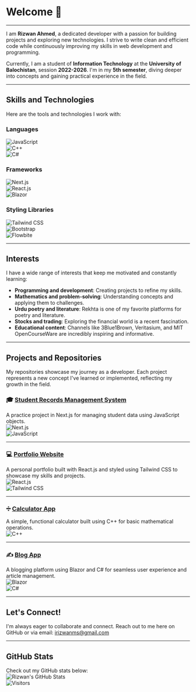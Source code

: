 
# Welcome  👋  

---
 
I am **Rizwan Ahmed**, a dedicated developer with a passion for building projects and exploring new technologies. I strive to write clean and efficient code while continuously improving my skills in web development and programming.  

Currently, I am a student of **Information Technology** at the **University of Balochistan**, session **2022-2026**. I'm in my **5th semester**, diving deeper into concepts and gaining practical experience in the field.

---

## **Skills and Technologies**  
Here are the tools and technologies I work with:  

### **Languages**  
![JavaScript](https://img.shields.io/badge/JavaScript-F7DF1E?style=flat&logo=javascript&logoColor=black)  
![C++](https://img.shields.io/badge/C%2B%2B-00599C?style=flat&logo=c%2B%2B&logoColor=white)  
![C#](https://img.shields.io/badge/C%23-239120?style=flat&logo=c-sharp&logoColor=white)  

### **Frameworks**  
![Next.js](https://img.shields.io/badge/Next.js-000000?style=flat&logo=nextdotjs&logoColor=white)  
![React.js](https://img.shields.io/badge/React-61DAFB?style=flat&logo=react&logoColor=black)  
![Blazor](https://img.shields.io/badge/Blazor-512BD4?style=flat&logo=blazor&logoColor=white)  

### **Styling Libraries**  
![Tailwind CSS](https://img.shields.io/badge/Tailwind%20CSS-38B2AC?style=flat&logo=tailwind-css&logoColor=white)  
![Bootstrap](https://img.shields.io/badge/Bootstrap-7952B3?style=flat&logo=bootstrap&logoColor=white)  
![Flowbite](https://img.shields.io/badge/Flowbite-38B2AC?style=flat&logo=flowbite&logoColor=white)  

---

## **Interests**  
I have a wide range of interests that keep me motivated and constantly learning:  
- **Programming and development**: Creating projects to refine my skills.  
- **Mathematics and problem-solving**: Understanding concepts and applying them to challenges.  
- **Urdu poetry and literature**: Rekhta is one of my favorite platforms for poetry and literature.  
- **Stocks and trading**: Exploring the financial world is a recent fascination.  
- **Educational content**: Channels like 3Blue1Brown, Veritasium, and MIT OpenCourseWare are incredibly inspiring and informative.

---

## **Projects and Repositories**  
My repositories showcase my journey as a developer. Each project represents a new concept I've learned or implemented, reflecting my growth in the field.
### 🎓 **[Student Records Management System](https://github.com/rizwanahmed2022/student-records-management-system)**  
A practice project in Next.js for managing student data using JavaScript objects.  
![Next.js](https://img.shields.io/badge/Next.js-000000?style=flat&logo=nextdotjs&logoColor=white)  
![JavaScript](https://img.shields.io/badge/JavaScript-F7DF1E?style=flat&logo=javascript&logoColor=black)

---

### 💻 **[Portfolio Website](https://github.com/rizwanahmed2022/portfolio-website)**  
A personal portfolio built with React.js and styled using Tailwind CSS to showcase my skills and projects.  
![React.js](https://img.shields.io/badge/React-61DAFB?style=flat&logo=react&logoColor=black)  
![Tailwind CSS](https://img.shields.io/badge/Tailwind%20CSS-38B2AC?style=flat&logo=tailwind-css&logoColor=white)

---

### ➗ **[Calculator App](https://github.com/rizwanahmed2022/calculator-app)**  
A simple, functional calculator built using C++ for basic mathematical operations.  
![C++](https://img.shields.io/badge/C%2B%2B-00599C?style=flat&logo=c%2B%2B&logoColor=white)

---

### ✍ **[Blog App](https://github.com/rizwanahmed2022/blog-app)**  
A blogging platform using Blazor and C# for seamless user experience and article management.  
![Blazor](https://img.shields.io/badge/Blazor-512BD4?style=flat&logo=blazor&logoColor=white)  
![C#](https://img.shields.io/badge/C%23-239120?style=flat&logo=c-sharp&logoColor=white)

---

## **Let's Connect!**  
I'm always eager to collaborate and connect. Reach out to me here on GitHub or via email: irizwanms@gmail.com

---

## **GitHub Stats**  
Check out my GitHub stats below:  
![Rizwan's GitHub Stats](https://github-readme-stats.vercel.app/api?username=rizwanahmed2022&show_icons=true&theme=radical)  
![Visitors](https://visitor-badge.glitch.me/badge?page_id=rizwanahmed2022.visitor-badge)





